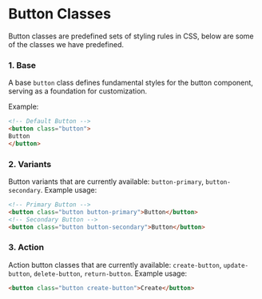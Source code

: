 # Button Classes

Button classes are predefined sets of styling rules in CSS, below are some of the classes we have predefined.

### 1. Base
A base `button` class defines fundamental styles for the button component, serving as a foundation for customization.

Example:
```html
<!-- Default Button -->
<button class="button">
Button
</button>
```

### 2. Variants
Button variants that are currently available: `button-primary`, `button-secondary`.
Example usage:
```html
<!-- Primary Button -->
<button class="button button-primary">Button</button>
<!-- Secondary Button -->
<button class="button button-secondary">Button</button>
```

### 3. Action
Action button classes that are currently available: `create-button`, `update-button`, `delete-button`, `return-button`.
Example usage:
```html
<button class="button create-button">Create</button>
```
